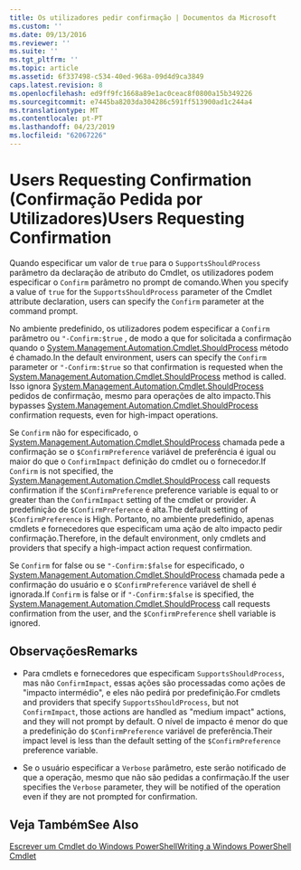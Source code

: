 ```yaml
---
title: Os utilizadores pedir confirmação | Documentos da Microsoft
ms.custom: ''
ms.date: 09/13/2016
ms.reviewer: ''
ms.suite: ''
ms.tgt_pltfrm: ''
ms.topic: article
ms.assetid: 6f337498-c534-40ed-968a-09d4d9ca3849
caps.latest.revision: 8
ms.openlocfilehash: ed9ff9fc1668a89e1ac0ceac8f0800a15b349226
ms.sourcegitcommit: e7445ba8203da304286c591ff513900ad1c244a4
ms.translationtype: MT
ms.contentlocale: pt-PT
ms.lasthandoff: 04/23/2019
ms.locfileid: "62067226"
---
```

# <a name="users-requesting-confirmation"></a><span data-ttu-id="5b024-102">Users Requesting Confirmation (Confirmação Pedida por Utilizadores)</span><span class="sxs-lookup"><span data-stu-id="5b024-102">Users Requesting Confirmation</span></span>

<span data-ttu-id="5b024-103">Quando especificar um valor de `true` para o `SupportsShouldProcess` parâmetro da declaração de atributo do Cmdlet, os utilizadores podem especificar o `Confirm` parâmetro no prompt de comando.</span><span class="sxs-lookup"><span data-stu-id="5b024-103">When you specify a value of `true` for the `SupportsShouldProcess` parameter of the Cmdlet attribute declaration, users can specify the `Confirm` parameter at the command prompt.</span></span>

<span data-ttu-id="5b024-104">No ambiente predefinido, os utilizadores podem especificar a `Confirm` parâmetro ou `"-Confirm:$true` , de modo a que for solicitada a confirmação quando o [System.Management.Automation.Cmdlet.ShouldProcess](/dotnet/api/System.Management.Automation.Cmdlet.ShouldProcess) método é chamado.</span><span class="sxs-lookup"><span data-stu-id="5b024-104">In the default environment, users can specify the `Confirm` parameter or `"-Confirm:$true` so that confirmation is requested when the [System.Management.Automation.Cmdlet.ShouldProcess](/dotnet/api/System.Management.Automation.Cmdlet.ShouldProcess) method is called.</span></span> <span data-ttu-id="5b024-105">Isso ignora [System.Management.Automation.Cmdlet.ShouldProcess](/dotnet/api/System.Management.Automation.Cmdlet.ShouldProcess) pedidos de confirmação, mesmo para operações de alto impacto.</span><span class="sxs-lookup"><span data-stu-id="5b024-105">This bypasses [System.Management.Automation.Cmdlet.ShouldProcess](/dotnet/api/System.Management.Automation.Cmdlet.ShouldProcess) confirmation requests, even for high-impact operations.</span></span>

<span data-ttu-id="5b024-106">Se `Confirm` não for especificado, o [System.Management.Automation.Cmdlet.ShouldProcess](/dotnet/api/System.Management.Automation.Cmdlet.ShouldProcess) chamada pede a confirmação se o `$ConfirmPreference` variável de preferência é igual ou maior do que o `ConfirmImpact` definição do cmdlet ou o fornecedor.</span><span class="sxs-lookup"><span data-stu-id="5b024-106">If `Confirm` is not specified, the [System.Management.Automation.Cmdlet.ShouldProcess](/dotnet/api/System.Management.Automation.Cmdlet.ShouldProcess) call requests confirmation if the `$ConfirmPreference` preference variable is equal to or greater than the `ConfirmImpact` setting of the cmdlet or provider.</span></span> <span data-ttu-id="5b024-107">A predefinição de `$ConfirmPreference` é alta.</span><span class="sxs-lookup"><span data-stu-id="5b024-107">The default setting of `$ConfirmPreference` is High.</span></span> <span data-ttu-id="5b024-108">Portanto, no ambiente predefinido, apenas cmdlets e fornecedores que especificam uma ação de alto impacto pedir confirmação.</span><span class="sxs-lookup"><span data-stu-id="5b024-108">Therefore, in the default environment, only cmdlets and providers that specify a high-impact action request confirmation.</span></span>

<span data-ttu-id="5b024-109">Se `Confirm` for false ou se `"-Confirm:$false` for especificado, o [System.Management.Automation.Cmdlet.ShouldProcess](/dotnet/api/System.Management.Automation.Cmdlet.ShouldProcess) chamada pede a confirmação do usuário e o `$ConfirmPreference` variável de shell é ignorada.</span><span class="sxs-lookup"><span data-stu-id="5b024-109">If `Confirm` is false or if `"-Confirm:$false` is specified, the [System.Management.Automation.Cmdlet.ShouldProcess](/dotnet/api/System.Management.Automation.Cmdlet.ShouldProcess) call requests confirmation from the user, and the `$ConfirmPreference` shell variable is ignored.</span></span>

## <a name="remarks"></a><span data-ttu-id="5b024-110">Observações</span><span class="sxs-lookup"><span data-stu-id="5b024-110">Remarks</span></span>

- <span data-ttu-id="5b024-111">Para cmdlets e fornecedores que especificam `SupportsShouldProcess`, mas não `ConfirmImpact`, essas ações são processadas como ações de "impacto intermédio", e eles não pedirá por predefinição.</span><span class="sxs-lookup"><span data-stu-id="5b024-111">For cmdlets and providers that specify `SupportsShouldProcess`, but not `ConfirmImpact`, those actions are handled as "medium impact" actions, and they will not prompt by default.</span></span> <span data-ttu-id="5b024-112">O nível de impacto é menor do que a predefinição do `$ConfirmPreference` variável de preferência.</span><span class="sxs-lookup"><span data-stu-id="5b024-112">Their impact level is less than the default setting of the `$ConfirmPreference` preference variable.</span></span>

- <span data-ttu-id="5b024-113">Se o usuário especificar a `Verbose` parâmetro, este serão notificado de que a operação, mesmo que não são pedidas a confirmação.</span><span class="sxs-lookup"><span data-stu-id="5b024-113">If the user specifies the `Verbose` parameter, they will be notified of the operation even if they are not prompted for confirmation.</span></span>

## <a name="see-also"></a><span data-ttu-id="5b024-114">Veja Também</span><span class="sxs-lookup"><span data-stu-id="5b024-114">See Also</span></span>

[<span data-ttu-id="5b024-115">Escrever um Cmdlet do Windows PowerShell</span><span class="sxs-lookup"><span data-stu-id="5b024-115">Writing a Windows PowerShell Cmdlet</span></span>](./writing-a-windows-powershell-cmdlet.md)
